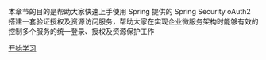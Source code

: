 本章节的目的是帮助大家快速上手使用 Spring 提供的 Spring Security oAuth2 搭建一套验证授权及资源访问服务，帮助大家在实现企业微服务架构时能够有效的控制多个服务的统一登录、授权及资源保护工作

[开始学习](spring-security-oauth2/)

